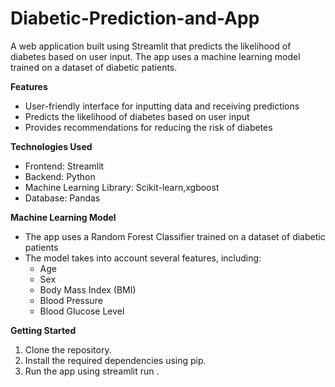# Diabetic-Prediction-and-App
A web application built using Streamlit that predicts the likelihood of diabetes based on user input. The app uses a machine learning model trained on a dataset of diabetic patients.


**Features**

- User-friendly interface for inputting data and receiving predictions
- Predicts the likelihood of diabetes based on user input
- Provides recommendations for reducing the risk of diabetes

**Technologies Used**

- Frontend: Streamlit
- Backend: Python
- Machine Learning Library: Scikit-learn,xgboost
- Database: Pandas

**Machine Learning Model**

- The app uses a Random Forest Classifier trained on a dataset of diabetic patients
- The model takes into account several features, including:
    - Age
    - Sex
    - Body Mass Index (BMI)
    - Blood Pressure
    - Blood Glucose Level

**Getting Started**
1. Clone the repository.
2. Install the required dependencies using pip.
3. Run the app using streamlit run .
